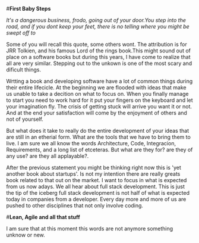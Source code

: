 #**First Baby Steps**

*It's a dangerous business, frodo, going out of your door.You step into the road, and if you dont keep your feet, there is no telling where you might be swept off to* 

Some of you will recall this quote, some others wont. The attribution is for JRR Tolkien, and his famous Lord of the rings book.This might sound out of place on a software books but during this years, I have come to realize that all are very similar. Stepping out to the unkown is one of the most scary and dificult things. 

Wrtting a book and developing software have a lot of common things during their entire lifecicle. At the beginning we are flooded with ideas that make us unable to take a decition on what to focus on. When you finally manage to start you need to work hard for it put your fingers on the keyboard and let your imagination fly. The crisis of getting stuck will arrive you want it or not. And at the end your satisfaction will come by the enjoyment of others and not of yourself.

But what does it take to really do the entire development of your ideas that are still in an etherial form. What are the tools that we have to bring them to live. I am sure we all know the words Architecture, Code, Integracion, Requirements, and a long list of etceteras. But what are they for? are they of any use? are they all applayable?.

After the previous statement you might be thinking right now this is 'yet another book about startups'. Is not my intention there are really greats book related to that out on the market. I want to focus in what is expected from us now adays. We all hear about full stack development. This is just the tip of the iceberg full stack development is not half of what is expected today in companies from a developer. Every day more and more of us are pushed to other disciplines that not only involve coding.


#**Lean, Agile  and all that stuff**

I am sure that at this moment this words are not anymore something unknow or new. 

